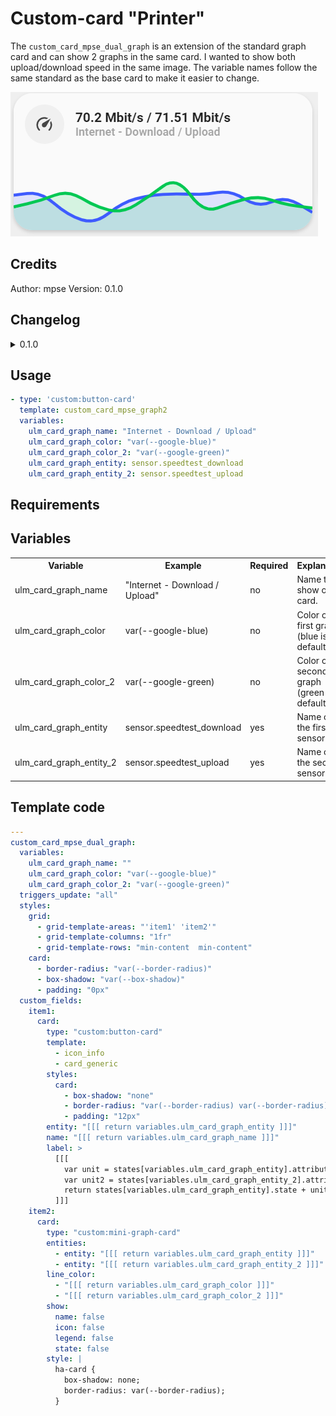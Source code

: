 # Custom-card "Printer"

The `custom_card_mpse_dual_graph` is an extension of the standard graph card and can show 2 graphs in the same card. I wanted to show both upload/download speed in the same image. The variable names follow the same standard as the base card to make it easier to change.

![Dual Graph](./custom_dual_graph.png)

## Credits
Author: mpse
Version: 0.1.0

## Changelog
<details>
<summary>0.1.0</summary>
Initial release.
</details>

## Usage

```yaml
- type: 'custom:button-card'
  template: custom_card_mpse_graph2
  variables:
    ulm_card_graph_name: "Internet - Download / Upload"
    ulm_card_graph_color: "var(--google-blue)"
    ulm_card_graph_color_2: "var(--google-green)"
    ulm_card_graph_entity: sensor.speedtest_download
    ulm_card_graph_entity_2: sensor.speedtest_upload
```

## Requirements

## Variables
<table>
<tr>
<th>Variable</th>
<th>Example</th>
<th>Required</th>
<th>Explanation</th>
</tr>
<tr>
<td>ulm_card_graph_name</td>
<td>"Internet - Download / Upload"</td>
<td>no</td>
<td>Name to show on card.</td>
</tr>
<tr>
<td>ulm_card_graph_color</td>
<td>var(--google-blue)</td>
<td>no</td>
<td>Color of the first graph (blue is default)</td>
</tr>
<tr>
<td>ulm_card_graph_color_2</td>
<td>var(--google-green)</td>
<td>no</td>
<td>Color of the second graph (green is default)</td>
</tr>
<tr>
<td>ulm_card_graph_entity</td>
<td>sensor.speedtest_download</td>
<td>yes</td>
<td>Name of the first sensor</td>
</tr>
<tr>
<td>ulm_card_graph_entity_2</td>
<td>sensor.speedtest_upload</td>
<td>yes</td>
<td>Name of the second sensor</td>
</tr>
</table>

## Template code

```yaml
---
custom_card_mpse_dual_graph:
  variables:
    ulm_card_graph_name: ""
    ulm_card_graph_color: "var(--google-blue)"
    ulm_card_graph_color_2: "var(--google-green)"
  triggers_update: "all"
  styles:
    grid:
      - grid-template-areas: "'item1' 'item2'"
      - grid-template-columns: "1fr"
      - grid-template-rows: "min-content  min-content"
    card:
      - border-radius: "var(--border-radius)"
      - box-shadow: "var(--box-shadow)"
      - padding: "0px"
  custom_fields:
    item1:
      card:
        type: "custom:button-card"
        template:
          - icon_info
          - card_generic
        styles:
          card:
            - box-shadow: "none"
            - border-radius: "var(--border-radius) var(--border-radius) 0px 0px"
            - padding: "12px"
        entity: "[[[ return variables.ulm_card_graph_entity ]]]"
        name: "[[[ return variables.ulm_card_graph_name ]]]"
        label: >
          [[[
            var unit = states[variables.ulm_card_graph_entity].attributes.unit_of_measurement != null ? ' ' +states[variables.ulm_card_graph_entity].attributes.unit_of_measurement : ''
            var unit2 = states[variables.ulm_card_graph_entity_2].attributes.unit_of_measurement != null ? ' ' +states[variables.ulm_card_graph_entity_2].attributes.unit_of_measurement : ''
            return states[variables.ulm_card_graph_entity].state + unit + ' / ' + states[variables.ulm_card_graph_entity_2].state + unit2;
          ]]]
    item2:
      card:
        type: "custom:mini-graph-card"
        entities:
          - entity: "[[[ return variables.ulm_card_graph_entity ]]]"
          - entity: "[[[ return variables.ulm_card_graph_entity_2 ]]]"
        line_color:
          - "[[[ return variables.ulm_card_graph_color ]]]"
          - "[[[ return variables.ulm_card_graph_color_2 ]]]"
        show:
          name: false
          icon: false
          legend: false
          state: false
        style: |
          ha-card {
            box-shadow: none;
            border-radius: var(--border-radius);
          }
```
